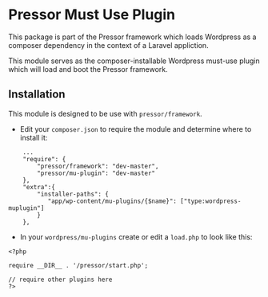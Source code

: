 # Pressor Must Use Plugin #

This package is part of the Pressor framework which loads Wordpress as a composer dependency in the context of a Laravel appliction.

This module serves as the composer-installable Wordpress must-use plugin which will load and boot the Pressor framework.

## Installation ##

This module is designed to be use with `pressor/framework`.

* Edit your `composer.json` to require the module and determine where to install it:

```
	...
    "require": {
        "pressor/framework": "dev-master",
        "pressor/mu-plugin": "dev-master"
    },
    "extra":{
        "installer-paths": {
           "app/wp-content/mu-plugins/{$name}": ["type:wordpress-muplugin"]
        }
    },

```

* In your `wordpress/mu-plugins` create or edit a `load.php` to look like this:

```
<?php

require __DIR__ . '/pressor/start.php';

// require other plugins here
?>
```
